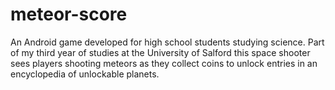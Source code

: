 # meteor-score

An Android game developed for high school students studying science. Part of my third year of studies at the University of
Salford this space shooter sees players shooting meteors as they collect coins to unlock entries in an encyclopedia
of unlockable planets.
